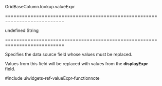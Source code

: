 <!--id-->GridBaseColumn.lookup.valueExpr<!--/id-->
===========================================================================
<!--default-->undefined<!--/default-->
<!--type-->String<!--/type-->
===========================================================================

<!--shortDescription-->
Specifies the data source field whose values must be replaced.
<!--/shortDescription-->

<!--fullDescription-->
Values from this field will be replaced with values from the **displayExpr** field.

#include uiwidgets-ref-valueExpr-functionnote
<!--/fullDescription-->